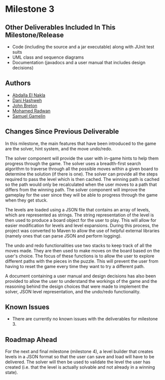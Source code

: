 # Milestone 3

## Other Deliverables Included In This Milestone/Release

- Code (including the source and a jar executable) along with JUnit test suits
- UML class and sequence diagrams
- Documentation (javadocs and a user manual that includes design decisions)

## Authors

- [Abdalla El Nakla](mailto:abdallaelnakla@cmail.carleton.ca)
- [Dani Hashweh](mailto:danihashweh@cmail.carleton.ca)
- [John Breton](mailto:johnbreton@cmail.carleton.ca)
- [Mohamed Radwan](mailto:mohamedradwan@cmail.carleton.ca)
- [Samuel Gamelin](mailto:samuelgamelin@cmail.carleton.ca)

## Changes Since Previous Deliverable

In this milestone, the main features that have been introduced to the game are the solver, hint system, and the move undo/redo. 

The solver component will provide the user with in-game hints to help them progress through the game. The solver uses a breadth-first search algorithm to traverse through all the possible moves within a given board to determine the solution (if there is one). The solver can provide all the steps required to pass the level which is then cached. The winning path is cached so the path would only be recalculated when the user moves to a path that differs from the winning path. The solver component will improve the gameplay for the user since they will be able to progress through the game when they get stuck.

The levels are loaded using a JSON file that contains an array of levels, which are represented as strings. The string representation of the level is then used to produce a board object for the user to play. This will allow for easier modification for levels and level expansions. During this process, the project was converted to Maven to allow the use of helpful external libraries (namely ones that can parse JSON and perform logging). 

The undo and redo functionalities use two stacks to keep track of all the moves made. They are then used to make moves on the board based on the user's choice. The focus of these functions is to allow the user to explore different paths with the pieces in the puzzle. This will prevent the user from having to reset the game every time they want to try a different path.

A document containing a user manual and design decisions has also been provided to allow the user to understand the workings of the game and the reasoning behind the design choices that were made to implement the solver, JSON level representation, and the undo/redo functionality.

## Known Issues

- There are currently no known issues with the deliverables for milestone 3.

## Roadmap Ahead

For the next and final milestone (milestone 4), a level builder that creates levels in a JSON format so that the user can save and load will have to be delivered. The solver will then be used to validate the level the user has created (i.e. that the level is actually solvable and not already in a winning state).
